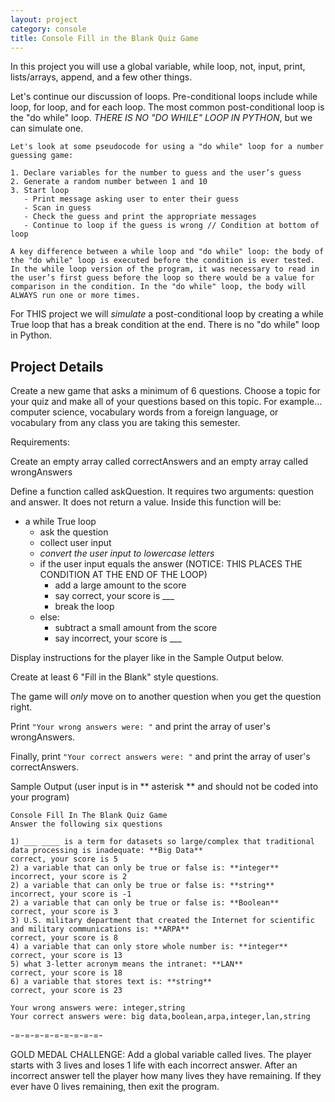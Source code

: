 ```yaml
---
layout: project
category: console
title: Console Fill in the Blank Quiz Game
---
```

In this project you will use a global variable, while loop, not, input, print, lists/arrays, append, and a few other things.

Let's continue our discussion of loops. Pre-conditional loops include while loop, for loop, and for each loop. The most common post-conditional loop is the "do while" loop. *THERE IS NO "DO WHILE" LOOP IN PYTHON*, but we can simulate one.
```
Let's look at some pseudocode for using a "do while" loop for a number guessing game:

1. Declare variables for the number to guess and the user’s guess
2. Generate a random number between 1 and 10
3. Start loop
   - Print message asking user to enter their guess
   - Scan in guess
   - Check the guess and print the appropriate messages
   - Continue to loop if the guess is wrong // Condition at bottom of loop

A key difference between a while loop and "do while" loop: the body of the "do while" loop is executed before the condition is ever tested. In the while loop version of the program, it was necessary to read in the user’s first guess before the loop so there would be a value for comparison in the condition. In the "do while" loop, the body will ALWAYS run one or more times.
```

For THIS project we will *simulate* a post-conditional loop by creating a while True loop that has a break condition at the end. There is no "do while" loop in Python.

## Project Details

Create a new game that asks a minimum of 6 questions. Choose a topic for your quiz and make all of your questions based on this topic. For example... computer science, vocabulary words from a foreign language, or vocabulary from any class you are taking this semester.

Requirements:

Create an empty array called correctAnswers and an empty array called wrongAnswers

Define a function called askQuestion. It requires two arguments: question and answer. It does not return a value. Inside this function will be:
- a while True loop
  - ask the question
  - collect user input
  - *convert the user input to lowercase letters*
  - if the user input equals the answer (NOTICE: THIS PLACES THE CONDITION AT THE END OF THE LOOP)
    - add a large amount to the score
    - say correct, your score is ___
    - break the loop
  - else:
    - subtract a small amount from the score
    - say incorrect, your score is ___

Display instructions for the player like in the Sample Output below.

Create at least 6 "Fill in the Blank" style questions.

The game will *only* move on to another question when you get the question right.

Print ```"Your wrong answers were: "``` and print the array of user's wrongAnswers.

Finally, print ```"Your correct answers were: "``` and print the array of user's correctAnswers.

Sample Output (user input is in ** asterisk ** and should not be coded into your program)
```
Console Fill In The Blank Quiz Game
Answer the following six questions

1) ___ ____ is a term for datasets so large/complex that traditional data processing is inadequate: **Big Data**
correct, your score is 5
2) a variable that can only be true or false is: **integer**
incorrect, your score is 2
2) a variable that can only be true or false is: **string**
incorrect, your score is -1
2) a variable that can only be true or false is: **Boolean**
correct, your score is 3
3) U.S. military department that created the Internet for scientific and military communications is: **ARPA**
correct, your score is 8
4) a variable that can only store whole number is: **integer**
correct, your score is 13
5) what 3-letter acronym means the intranet: **LAN**
correct, your score is 18
6) a variable that stores text is: **string**
correct, your score is 23

Your wrong answers were: integer,string
Your correct answers were: big data,boolean,arpa,integer,lan,string
```

-=-=-=-=-=-=-=-=-=-

GOLD MEDAL CHALLENGE: Add a global variable called lives. The player starts with 3 lives and loses 1 life with each incorrect answer. After an incorrect answer tell the player how many lives they have remaining. If they ever have 0 lives remaining, then exit the program.
